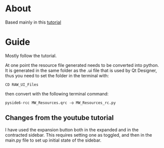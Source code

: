 # About
Based mainly in this [tutorial](https://www.youtube.com/watch?v=7DXxQV47jOU&)

# Guide
Mostly follow the tutorial.

At one point the resource file generated needs to be converted into python. It is generated in the same folder as the .ui file that is used by Qt Designer, thus you need to set the folder in the terminal with: 

    CD RAW_UI_Files

then convert with the following terminal command:
    
    pyside6-rcc MW_Resources.qrc -o MW_Resources_rc.py

## Changes from the youtube tutorial
I have used the expansion button both in the expanded and in the contracted sidebar. This requires setting one as toggled, and then in the main.py file to set up initial state of the sidebar.